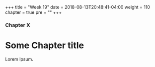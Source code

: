 +++
title = "Week 19"
date = 2018-08-13T20:48:41-04:00
weight = 110
chapter = true
pre = "<b></b>"
+++

### Chapter X

# Some Chapter title

Lorem Ipsum.